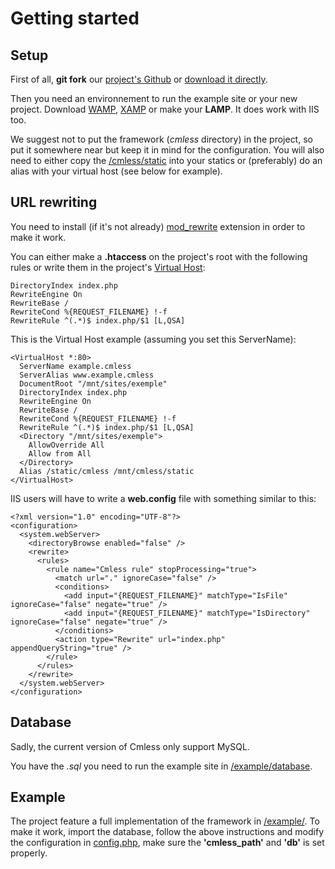 # Getting started

## Setup

First of all, **git fork** our [project's Github][1]
or [download it directly][2].

Then you need an environnement to run the example site or your new project.
Download [WAMP][3], [XAMP][4] or make your **LAMP**. 
It does work with IIS too.

We suggest not to put the framework (*cmless* directory) in the project, 
so put it somewhere near but keep it in mind for the configuration.
You will also need to either copy the [/cmless/static][5] into your statics or (preferably)
do an alias with your virtual host (see below for example).

[1]: https://github.com/BorealHub/cmless
[2]: https://github.com/BorealHub/cmless/archive/master.zip
[3]: http://www.wampserver.com/
[4]: https://www.apachefriends.org/
[5]: https://github.com/BorealHub/cmless/tree/master/cmless/static

## URL rewriting

You need to install (if it's not already) [mod_rewrite][6] 
extension in order to make it work. 

You can either make a **.htaccess** on the project's root with the following rules 
or write them in the project's [Virtual Host][7]:

    DirectoryIndex index.php
    RewriteEngine On
    RewriteBase /
    RewriteCond %{REQUEST_FILENAME} !-f
    RewriteRule ^(.*)$ index.php/$1 [L,QSA]
	
This is the Virtual Host example (assuming you set this ServerName):

    <VirtualHost *:80>
      ServerName example.cmless
      ServerAlias www.example.cmless
      DocumentRoot "/mnt/sites/exemple"
      DirectoryIndex index.php
	  RewriteEngine On
	  RewriteBase /
	  RewriteCond %{REQUEST_FILENAME} !-f
	  RewriteRule ^(.*)$ index.php/$1 [L,QSA]
      <Directory "/mnt/sites/exemple">  
        AllowOverride All  
        Allow from All  
      </Directory>
      Alias /static/cmless /mnt/cmless/static
    </VirtualHost>
	
IIS users will have to write a **web.config** file with something similar to this:

    <?xml version="1.0" encoding="UTF-8"?>
    <configuration>
      <system.webServer>
        <directoryBrowse enabled="false" />
        <rewrite>
          <rules>
            <rule name="Cmless rule" stopProcessing="true">
              <match url="." ignoreCase="false" />
              <conditions>
                <add input="{REQUEST_FILENAME}" matchType="IsFile" ignoreCase="false" negate="true" />
                <add input="{REQUEST_FILENAME}" matchType="IsDirectory" ignoreCase="false" negate="true" />
              </conditions>
              <action type="Rewrite" url="index.php" appendQueryString="true" />
            </rule> 
          </rules>
        </rewrite>
      </system.webServer> 
    </configuration>
	
[6]: http://httpd.apache.org/docs/current/mod/mod_rewrite.html
[7]: http://httpd.apache.org/docs/2.2/vhosts/

## Database

Sadly, the current version of Cmless only support MySQL.

You have the *.sql* you need to run the example site in [/example/database][8].

[8]: https://github.com/BorealHub/cmless/tree/master/example/database

## Example

The project feature a full implementation of the framework in [/example/][9].
To make it work, import the database, follow the above instructions and modify
the configuration in [config.php][10], make sure the **'cmless_path'** and **'db'**
is set properly.

[9]: https://github.com/BorealHub/cmless/tree/master/example/
[10]: https://github.com/BorealHub/cmless/tree/master/example/config.php
